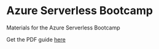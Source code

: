# Azure Serverless Bootcamp
Materials for the Azure Serverless Bootcamp

Get the PDF guide [here](https://github.com/mpeder/azureserverless/raw/master/Hands-on%20lab%20step-by-step%20-%20Serverless%20architecture.pdf)
